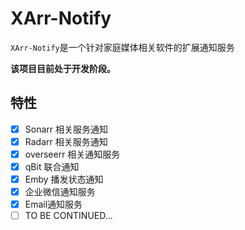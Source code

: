 # XArr-Notify

`XArr-Notify`是一个针对家庭媒体相关软件的扩展通知服务

**该项目目前处于开发阶段。**

## 特性

- [x] Sonarr 相关服务通知
- [x] Radarr 相关服务通知
- [x] overseerr 相关通知服务
- [x] qBit 联合通知
- [x] Emby 播发状态通知 
- [x] 企业微信通知服务
- [x] Email通知服务
- [ ] TO BE CONTINUED...

